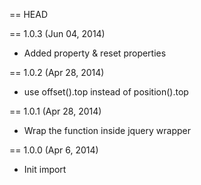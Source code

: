 == HEAD

== 1.0.3 (Jun 04, 2014)

* Added property & reset properties

== 1.0.2 (Apr 28, 2014)

* use offset().top instead of position().top

== 1.0.1 (Apr 28, 2014)

* Wrap the function inside jquery wrapper

== 1.0.0 (Apr 6, 2014)

* Init import